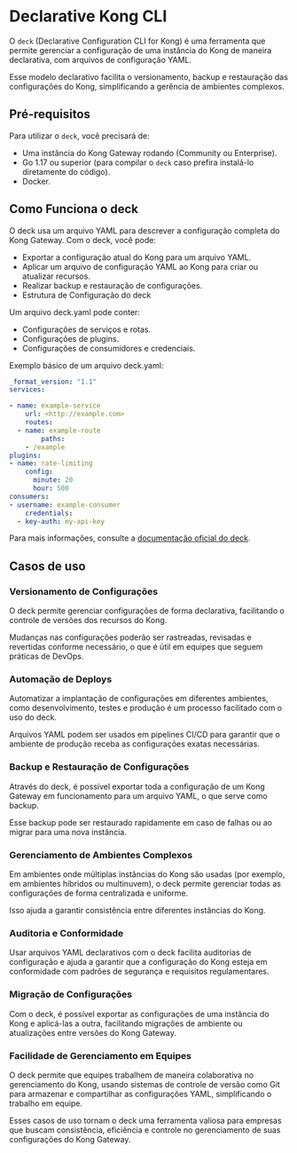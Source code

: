 # Declarative Kong CLI

O `deck` (Declarative Configuration CLI for Kong) é uma ferramenta que permite gerenciar a configuração de uma instância do Kong de maneira declarativa, com arquivos de configuração YAML.

Esse modelo declarativo facilita o versionamento, backup e restauração das configurações do Kong, simplificando a gerência de ambientes complexos.

## Pré-requisitos

Para utilizar o `deck`, você precisará de:

- Uma instância do Kong Gateway rodando (Community ou Enterprise).
- Go 1.17 ou superior (para compilar o `deck` caso prefira instalá-lo diretamente do código).
- Docker.

## Como Funciona o deck

O deck usa um arquivo YAML para descrever a configuração completa do Kong Gateway. Com o deck, você pode:

- Exportar a configuração atual do Kong para um arquivo YAML.
- Aplicar um arquivo de configuração YAML ao Kong para criar ou atualizar recursos.
- Realizar backup e restauração de configurações.
- Estrutura de Configuração do deck

Um arquivo deck.yaml pode conter:

- Configurações de serviços e rotas.
- Configurações de plugins.
- Configurações de consumidores e credenciais.

Exemplo básico de um arquivo deck.yaml:

```yaml
_format_version: "1.1"
services:

- name: example-service
    url: <http://example.com>
    routes:
  - name: example-route
        paths:
    - /example
plugins:
- name: rate-limiting
    config:
      minute: 20
      hour: 500
consumers:
- username: example-consumer
    credentials:
  - key-auth: my-api-key
```

Para mais informações, consulte a [documentação oficial do deck](https://docs.konghq.com/deck/latest/).

## Casos de uso

### Versionamento de Configurações  

O deck permite gerenciar configurações de forma declarativa, facilitando o controle de versões dos recursos do Kong.

Mudanças nas configurações poderão ser rastreadas, revisadas e revertidas conforme necessário, o que é útil em equipes que seguem práticas de DevOps.

### Automação de Deploys  

Automatizar a implantação de configurações em diferentes ambientes, como desenvolvimento, testes e produção é um processo facilitado com o uso do deck.

Arquivos YAML podem ser usados em pipelines CI/CD para garantir que o ambiente de produção receba as configurações exatas necessárias.

### Backup e Restauração de Configurações  

Através do deck, é possível exportar toda a configuração de um Kong Gateway em funcionamento para um arquivo YAML, o que serve como backup.

Esse backup pode ser restaurado rapidamente em caso de falhas ou ao migrar para uma nova instância.

### Gerenciamento de Ambientes Complexos  

Em ambientes onde múltiplas instâncias do Kong são usadas (por exemplo, em ambientes híbridos ou multinuvem), o deck permite gerenciar todas as configurações de forma centralizada e uniforme.

Isso ajuda a garantir consistência entre diferentes instâncias do Kong.

### Auditoria e Conformidade  

Usar arquivos YAML declarativos com o deck facilita auditorias de configuração e ajuda a garantir que a configuração do Kong esteja em conformidade com padrões de segurança e requisitos regulamentares.

### Migração de Configurações  

Com o deck, é possível exportar as configurações de uma instância do Kong e aplicá-las a outra, facilitando migrações de ambiente ou atualizações entre versões do Kong Gateway.

### Facilidade de Gerenciamento em Equipes  

O deck permite que equipes trabalhem de maneira colaborativa no gerenciamento do Kong, usando sistemas de controle de versão como Git para armazenar e compartilhar as configurações YAML, simplificando o trabalho em equipe.

Esses casos de uso tornam o deck uma ferramenta valiosa para empresas que buscam consistência, eficiência e controle no gerenciamento de suas configurações do Kong Gateway.
